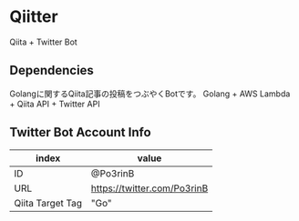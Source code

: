 # Qiitter
Qiita + Twitter Bot

## Dependencies

Golangに関するQiita記事の投稿をつぶやくBotです。
Golang + AWS Lambda + Qiita API + Twitter API

## Twitter Bot Account Info

|index|value|
|---|---|
|ID|@Po3rinB|
|URL|https://twitter.com/Po3rinB|
|Qiita Target Tag|"Go"|

